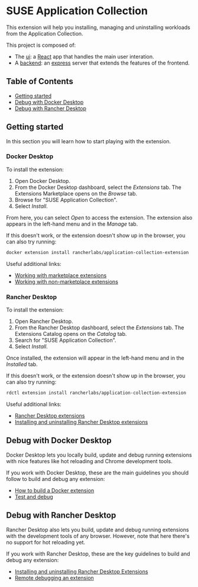 # SUSE Application Collection

This extension will help you installing, managing and uninstalling workloads from the Application Collection.

This project is composed of:

* The [ui](./ui): a [React](https://es.react.dev/) app that handles the main user interation.
* A [backend](./backend): an [express](https://expressjs.com/) server that extends the features of the frontend.

## Table of Contents

* [Getting started](#getting-started)
* [Debug with Docker Desktop](#debug-with-docker-desktop)
* [Debug with Rancher Desktop](#debug-with-rancher-desktop)

## Getting started

In this section you will learn how to start playing with the extension.

### Docker Desktop

To install the extension:

1. Open Docker Desktop.
1. From the Docker Desktop dashboard, select the _Extensions_ tab. The Extensions Marketplace opens on the _Browse_ tab.
1. Browse for "SUSE Application Collection".
1. Select _Install_.

From here, you can select _Open_ to access the extension. The extension also appears in the left-hand menu and in the _Manage_ tab.

If this doesn't work, or the extension doesn't show up in the browser, you can also try running:

```sh
docker extension install rancherlabs/application-collection-extension
```

Useful additional links:

* [Working with marketplace extensions](https://docs.docker.com/extensions/marketplace/)
* [Working with non-marketplace extensions](https://docs.docker.com/extensions/non-marketplace/)

### Rancher Desktop

To install the extension:

1. Open Rancher Desktop.
1. From the Rancher Desktop dashboard, select the _Extensions_ tab. The Extensions Catalog opens on the _Catalog_ tab.
1. Search for "SUSE Application Collection".
1. Select _Install_.

Once installed, the extension will appear in the left-hand menu and in the _Installed_ tab.

If this doesn't work, or the extension doesn't show up in the browser, you can also try running:

```sh
rdctl extension install rancherlabs/application-collection-extension
```

Useful additional links:

* [Rancher Desktop extensions](https://docs.rancherdesktop.io/ui/extensions/)
* [Installing and uninstalling Rancher Desktop extensions](https://docs.rancherdesktop.io/how-to-guides/installing-uninstalling-extensions)

## Debug with Docker Desktop

Docker Desktop lets you locally build, update and debug running extensions with nice features like hot reloading and Chrome development tools.

If you work with Docker Desktop, these are the main guidelines you should follow to build and debug any extension:

* [How to build a Docker extension](https://docs.docker.com/extensions/extensions-sdk/quickstart/#step-two-build-the-extension)
* [Test and debug](https://docs.docker.com/extensions/extensions-sdk/dev/test-debug/)

## Debug with Rancher Desktop

Rancher Desktop also lets you build, update and debug running extensions with the development tools of any browser. However, note that here there's no support for hot reloading yet.

If you work with Rancher Desktop, these are the key guidelines to build and debug any extension:

* [Installing and uninstalling Rancher Desktop Extensions](https://docs.rancherdesktop.io/how-to-guides/installing-uninstalling-extensions)
* [Remote debugging an extension](https://github.com/rancher-sandbox/rancher-desktop/#remote-debugging-an-extension)
